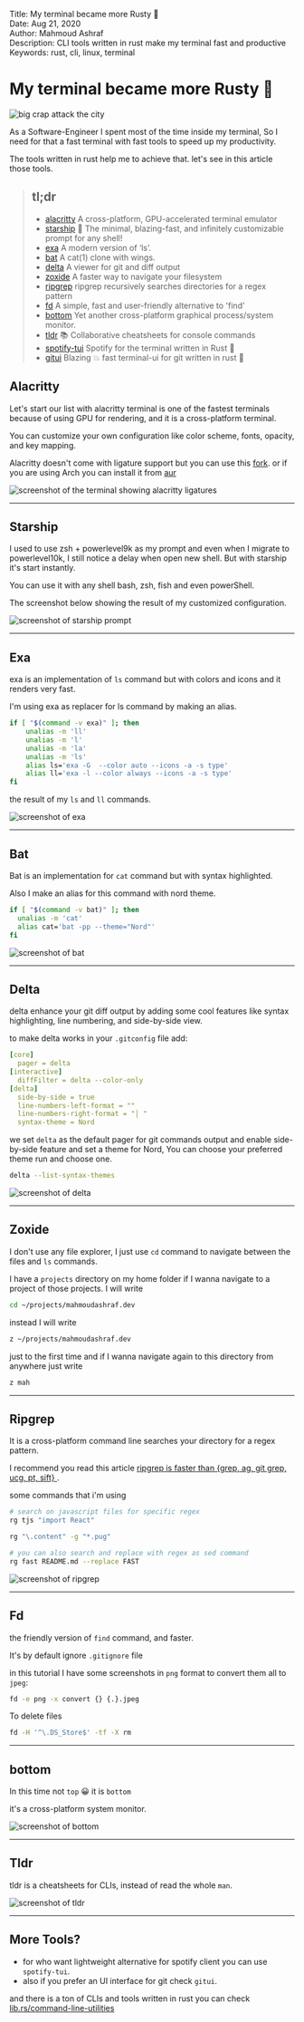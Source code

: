 Title:        My terminal became more Rusty 🦀  
Date:         Aug 21, 2020  
Author:       Mahmoud Ashraf  
Description:  CLI tools written in rust make my terminal fast and productive  
Keywords:     rust, cli, linux, terminal  

# My terminal became more Rusty 🦀

![big crap attack the city](./cover.jpeg)

As a Software-Engineer I spent most of the time inside my terminal, So
I need for that a fast terminal with  fast tools to speed up my productivity.

The tools written in rust help me to achieve that. let's see in this article
those tools.

> ## tl;dr
> - [alacritty](https://github.com/alacritty/alacritty)  A cross-platform, GPU-accelerated terminal emulator
> - [starship](https://github.com/starship/starship) 🌌 The minimal, blazing-fast, and infinitely customizable prompt for any shell!
> - [exa](https://github.com/ogham/exa) A modern version of ‘ls’.
> - [bat](https://github.com/sharkdp/bat) A cat(1) clone with wings.
> - [delta](https://github.com/dandavison/delta) A viewer for git and diff output
> - [zoxide](https://github.com/ajeetdsouza/zoxide) A faster way to navigate your filesystem
> - [ripgrep](https://github.com/burntsushi/ripgrep) ripgrep recursively searches directories for a regex pattern
> - [fd](https://github.com/sharkdp/fd) A simple, fast and user-friendly alternative to 'find'
> - [bottom](https://github.com/clementtsang/bottom) Yet another cross-platform graphical process/system monitor.
> - [tldr](https://github.com/tldr-pages/tldr) 📚 Collaborative cheatsheets for console commands
> - [spotify-tui](https://github.com/rigellute/spotify-tui) Spotify for the terminal written in Rust 🚀
> - [gitui](https://github.com/extrawurst/gitui) Blazing 💥 fast terminal-ui for git written in rust 🦀

## Alacritty

Let's start our list with alacritty terminal is one of the fastest terminals 
because of using GPU for rendering, and it is a cross-platform terminal.

You can customize your own configuration like color scheme, fonts, opacity, and key mapping.

Alacritty doesn't come with ligature support but you can use 
this [fork](https://github.com/zenixls2/alacritty/tree/ligature). or if 
you are using Arch you can install it from [aur](https://aur.archlinux.org/packages/alacritty-ligatures/)

![screenshot of the terminal showing alacritty ligatures](./alacritty.jpeg)

---

## Starship

I used to use zsh + powerlevel9k as my prompt and even when I migrate to powerlevel10k, I still
notice a delay when open new shell. But with starship it's start instantly.

You can use it with any shell bash, zsh, fish and even powerShell.

The screenshot below showing the result of my customized configuration.

![screenshot of starship prompt](./starship.jpeg)

---

## Exa

exa is an implementation of `ls` command but with colors and icons and it renders very fast.

I'm using exa as replacer for ls command by making an alias.

```bash
if [ "$(command -v exa)" ]; then
    unalias -m 'll'
    unalias -m 'l'
    unalias -m 'la'
    unalias -m 'ls'
    alias ls='exa -G  --color auto --icons -a -s type'
    alias ll='exa -l --color always --icons -a -s type'
fi
```

the result of my `ls` and `ll` commands.

![screenshot of exa](./exa.jpeg)

---

## Bat

Bat is an implementation for `cat` command but with syntax highlighted.

Also I make an alias for this command with nord theme.

```bash
if [ "$(command -v bat)" ]; then
  unalias -m 'cat'
  alias cat='bat -pp --theme="Nord"'
fi
```

![screenshot of bat](./bat.jpeg)

---

## Delta

delta enhance your git diff output by adding some cool features like syntax highlighting,
line numbering, and side-by-side view.

to make delta works in your `.gitconfig` file add:

```yaml
[core]
  pager = delta
[interactive]
  diffFilter = delta --color-only
[delta]
  side-by-side = true
  line-numbers-left-format = ""
  line-numbers-right-format = "│ "
  syntax-theme = Nord
```

we set `delta` as the default pager for git commands output and enable side-by-side 
feature and set a theme for Nord, You can choose your preferred theme  run and choose one.

```bash
delta --list-syntax-themes
```

![screenshot of delta](./delta.jpeg)

---

## Zoxide

I don't use any file explorer, I just use `cd` command to navigate between the files and `ls` commands.

I have a `projects` directory on my home folder if I wanna navigate to a project of those projects.
I will write

```bash
cd ~/projects/mahmoudashraf.dev
```

instead I will write 

```bash
z ~/projects/mahmoudashraf.dev
```

just to the first time and if I wanna navigate again to this directory from anywhere
just write 

```bash
z mah
```

---

## Ripgrep

It is a  cross-platform command line searches your directory for a regex pattern. 

I recommend you read this article [ripgrep is faster than {grep, ag, git grep, ucg, pt, sift}
](https://blog.burntsushi.net/ripgrep/).

some commands that i'm using

```bash
# search on javascript files for specific regex
rg tjs "import React"

rg "\.content" -g "*.pug"

# you can also search and replace with regex as sed command
rg fast README.md --replace FAST
```

![screenshot of ripgrep](./ripgrep.jpeg)

---

## Fd

the friendly version of `find` command, and faster.

It's by default ignore `.gitignore` file

in this tutorial I have some screenshots in `png` format to convert them all to `jpeg`:

```bash
fd -e png -x convert {} {.}.jpeg
```

To delete files

```bash
fd -H '^\.DS_Store$' -tf -X rm
```

---

## bottom

In this time not `top` 😀 it is `bottom`

it's a cross-platform system monitor. 

![screenshot of bottom](./botton.jpeg)

---


## Tldr

tldr is a cheatsheets for CLIs, instead of read the whole `man`.

![screenshot of tldr](./tldr.jpeg)

---

## More Tools?

- for who want lightweight alternative for spotify client you can use `spotify-tui`.
- also if you prefer an UI interface  for git check `gitui`.

and there is a ton of CLIs and tools written in rust you can check 
[lib.rs/command-line-utilities](https://lib.rs/command-line-utilities)




